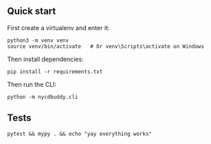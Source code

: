 ## Quick start

First create a virtualenv and enter it:

```
python3 -m venv venv
source venv/bin/activate   # Or venv\Scripts\activate on Windows
```

Then install dependencies:

```
pip install -r requirements.txt
```

Then run the CLI:

```
python -m nycdbuddy.cli
```

## Tests

```
pytest && mypy . && echo "yay everything works"
```
